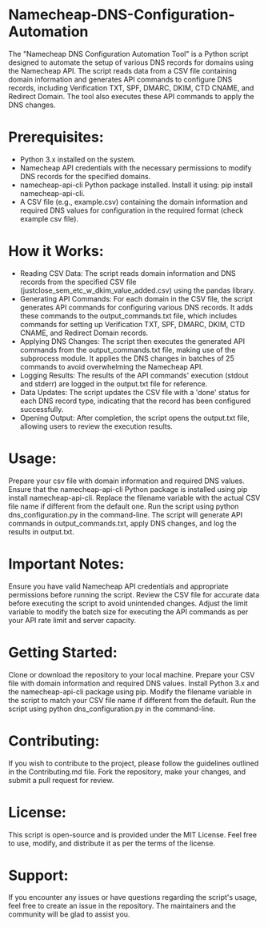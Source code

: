 # Namecheap-DNS-Configuration-Automation

The "Namecheap DNS Configuration Automation Tool" is a Python script designed to automate the setup of various DNS records for domains using the Namecheap API. The script reads data from a CSV file containing domain information and generates API commands to configure DNS records, including Verification TXT, SPF, DMARC, DKIM, CTD CNAME, and Redirect Domain. The tool also executes these API commands to apply the DNS changes.

# Prerequisites:
- Python 3.x installed on the system.
- Namecheap API credentials with the necessary permissions to modify DNS records for the specified domains.
- namecheap-api-cli Python package installed. Install it using: pip install namecheap-api-cli.
- A CSV file (e.g., example.csv) containing the domain information and required DNS values for configuration in the required format (check example csv file).

# How it Works:
- Reading CSV Data: The script reads domain information and DNS records from the specified CSV file (justclose_sem_etc_w_dkim_value_added.csv) using the pandas library.
- Generating API Commands: For each domain in the CSV file, the script generates API commands for configuring various DNS records. It adds these commands to the output_commands.txt file, which includes commands for setting up Verification TXT, SPF, DMARC, DKIM, CTD CNAME, and Redirect Domain records.
- Applying DNS Changes: The script then executes the generated API commands from the output_commands.txt file, making use of the subprocess module. It applies the DNS changes in batches of 25 commands to avoid overwhelming the Namecheap API.
- Logging Results: The results of the API commands' execution (stdout and stderr) are logged in the output.txt file for reference.
- Data Updates: The script updates the CSV file with a 'done' status for each DNS record type, indicating that the record has been configured successfully.
- Opening Output: After completion, the script opens the output.txt file, allowing users to review the execution results.

# Usage:
Prepare your csv file with domain information and required DNS values.
Ensure that the namecheap-api-cli Python package is installed using pip install namecheap-api-cli.
Replace the filename variable with the actual CSV file name if different from the default one.
Run the script using python dns_configuration.py in the command-line.
The script will generate API commands in output_commands.txt, apply DNS changes, and log the results in output.txt.

# Important Notes:
Ensure you have valid Namecheap API credentials and appropriate permissions before running the script.
Review the CSV file for accurate data before executing the script to avoid unintended changes.
Adjust the limit variable to modify the batch size for executing the API commands as per your API rate limit and server capacity.

# Getting Started:
Clone or download the repository to your local machine.
Prepare your CSV file with domain information and required DNS values.
Install Python 3.x and the namecheap-api-cli package using pip.
Modify the filename variable in the script to match your CSV file name if different from the default.
Run the script using python dns_configuration.py in the command-line.

# Contributing:
If you wish to contribute to the project, please follow the guidelines outlined in the Contributing.md file. Fork the repository, make your changes, and submit a pull request for review.

# License:
This script is open-source and is provided under the MIT License. Feel free to use, modify, and distribute it as per the terms of the license.

# Support:
If you encounter any issues or have questions regarding the script's usage, feel free to create an issue in the repository. The maintainers and the community will be glad to assist you.
